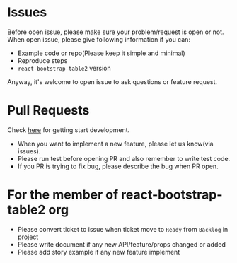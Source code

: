 # Issues
Before open issue, please make sure your problem/request is open or not. When open issue, please give following information if you can:

* Example code or repo(Please keep it simple and minimal)
* Reproduce steps
* `react-bootstrap-table2` version

Anyway, it's welcome to open issue to ask questions or feature request.

# Pull Requests
Check [here](./docs/development.md) for getting start development.

* When you want to implement a new feature, please let us know(via issues).
* Please run test before opening PR and also remember to write test code.
* If you PR is trying to fix bug, please describe the bug when PR open.

# For the member of react-bootstrap-table2 org

* Please convert ticket to issue when ticket move to `Ready` from `Backlog` in project
* Please write document if any new API/feature/props changed or added
* Please add story example if any new feature implement